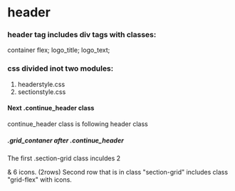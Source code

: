 # header
### header tag includes div tags with classes:
container flex;
logo_title;
logo_text;
### css divided inot two modules:
1. headerstyle.css
2. sectionstyle.css
#### Next .continue_header class 
continue_header class is following header class
##### .grid_contaner after .continue_header
The first .section-grid class inculdes 2 <p></p>& 6 icons. (2rows) 
Second row that is in class "section-grid" includes class "grid-flex" with icons.   
